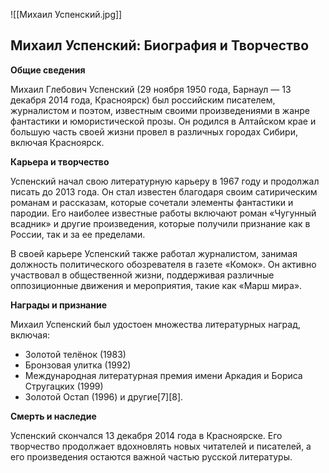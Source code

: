 ![[Михаил Успенский.jpg]]
## **Михаил Успенский: Биография и Творчество**

**Общие сведения**

Михаил Глебович Успенский (29 ноября 1950 года, Барнаул — 13 декабря 2014 года, Красноярск) был российским писателем, журналистом и поэтом, известным своими произведениями в жанре фантастики и юмористической прозы. Он родился в Алтайском крае и большую часть своей жизни провел в различных городах Сибири, включая Красноярск.

**Карьера и творчество**

Успенский начал свою литературную карьеру в 1967 году и продолжал писать до 2013 года. Он стал известен благодаря своим сатирическим романам и рассказам, которые сочетали элементы фантастики и пародии. Его наиболее известные работы включают роман «Чугунный всадник» и другие произведения, которые получили признание как в России, так и за ее пределами.

В своей карьере Успенский также работал журналистом, занимая должность политического обозревателя в газете «Комок». Он активно участвовал в общественной жизни, поддерживая различные оппозиционные движения и мероприятия, такие как «Марш мира».

**Награды и признание**

Михаил Успенский был удостоен множества литературных наград, включая:

- Золотой телёнок (1983)
- Бронзовая улитка (1992)
- Международная литературная премия имени Аркадия и Бориса Стругацких (1999)
- Золотой Остап (1996) и другие[7][8].

**Смерть и наследие**

Успенский скончался 13 декабря 2014 года в Красноярске. Его творчество продолжает вдохновлять новых читателей и писателей, а его произведения остаются важной частью русской литературы.
